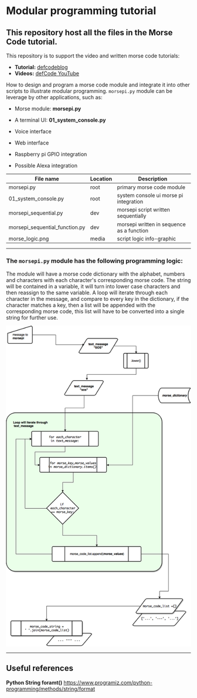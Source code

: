 # Modular programming tutorial

## This repository host all the files in the Morse Code tutorial.

This repository is to support the video and written morse code tutorials:
* **Tutorial:** [defcodeblog](https://wp.me/p8k2yu-4)
* **Videos:** [defCode YouTube](https://www.youtube.com/watch?v=yRuAog2SU9o&list=PLUUO_MQ7WDOdUgf_EXXDLwJI_K0b5JjQ6)

How to design and program a morse code module and integrate it into other scripts to illustrate modular programming. `morsepi.py` module can be leverage by other applications, such as:

* Morse module: **morsepi.py**

* A terminal UI: **01_system_console.py**
* Voice interface
* Web interface
* Raspberry pi GPIO integration
* Possible Alexa integration

File name | Location | Description
---------|----------|---------
 morsepi.py | root | primary morse code module
 01_system_console.py | root | system console ui morse pi integration
 morsepi_sequential.py | dev | morsepi script written sequentially
 morsepi_sequential_function.py | dev | morsepi written in sequence as a function
 morse_logic.png | media | script logic info-graphic

---
### The `morsepi.py` module has the following programming logic:
The module will have a morse code dictionary with the alphabet, numbers and characters with each character's corresponding morse code. The string will be contained in a variable, it will turn into lower case characters and then reassign to the same variable. A loop will iterate through each character in the message, and compare to every key in the dictionary, if the character matches a key, then a list will be appended with the corresponding morse code, this list will have to be converted into a single string for further use.

![Logic diagram](media/morse_logic.png)

---
## Useful references
**Python String foramt()**
<https://www.programiz.com/python-programming/methods/string/format>
